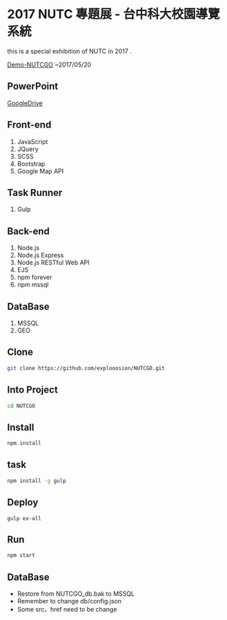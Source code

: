 # 2017 NUTC 專題展 - 台中科大校園導覽系統
this is a special exhibition of NUTC in 2017 .

[Demo-NUTCGO](http://robby570.tw) ~2017/05/20

## PowerPoint
[GoogleDrive](https://drive.google.com/open?id=0B1mT0V_C4ZXIVXEyUkhPQVB6aVE)

## Front-end
1. JavaScript
2. JQuery
3. SCSS
4. Bootstrap
5. Google Map API

## Task Runner
1. Gulp

## Back-end
1. Node.js
2. Node.js Express
3. Node.js RESTful Web API
4. EJS
5. npm forever
6. npm mssql

## DataBase
1. MSSQL
2. GEO

## Clone
```bash
git clone https://github.com/explooosion/NUTCGO.git
```

## Into Project
```bash
cd NUTCGO
```

## Install
```bash
npm install
```

## task
```bash
npm install -g gulp
```


## Deploy
```
gulp ex-all
```

## Run
```bash
npm start
```

## DataBase
+ Restore from NUTCGO_db.bak to MSSQL
+ Remember to change db/config.json
+ Some src、href need to be change
